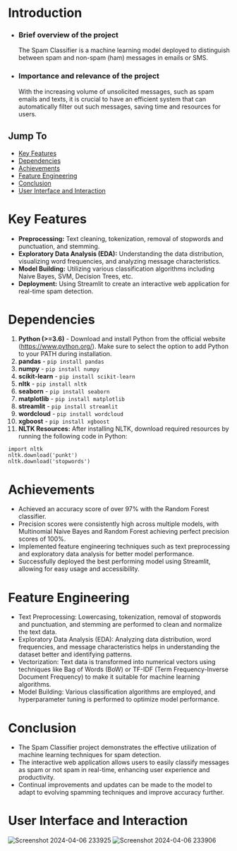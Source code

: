 # Introduction
+ ### Brief overview of the project
  The Spam Classifier is a machine learning model deployed to distinguish between spam and non-spam (ham) messages in emails or SMS.
+ ### Importance and relevance of the project
  With the increasing volume of unsolicited messages, such as spam emails and texts, it is crucial to have an efficient system that can automatically filter out such messages, saving time and resources for users.

## Jump To
+ [Key Features](#features)
+ [Dependencies](#dependencies)
+ [Achievements](#achievements)
+ [Feature Engineering](#feature_eng)
+ [Conclusion](#conclusion)
+ [User Interface and Interaction](#UI)


# Key Features<a name="features"></a>
+ **Preprocessing:** Text cleaning, tokenization, removal of stopwords and punctuation, and stemming.
+ **Exploratory Data Analysis (EDA):** Understanding the data distribution, visualizing word frequencies, and analyzing message characteristics.
+ **Model Building:** Utilizing various classification algorithms including Naive Bayes, SVM, Decision Trees, etc.
+ **Deployment:** Using Streamlit to create an interactive web application for real-time spam detection.

 
# Dependencies<a name="dependencies"></a>
1. **Python (>=3.6)** - Download and install Python from the official website (https://www.python.org/). Make sure to select the option to add Python to your PATH during installation.
2. **pandas** - `pip install pandas`
3. **numpy** - `pip install numpy`
4. **scikit-learn** - `pip install scikit-learn`
5. **nltk** - `pip install nltk`
6. **seaborn** - `pip install seaborn`
7. **matplotlib** - `pip install matplotlib`
8. **streamlit** - `pip install streamlit`
9. **wordcloud** - `pip install wordcloud`
10. **xgboost** - `pip install xgboost`
11. **NLTK Resources:** After installing NLTK, download required resources by running the following code in Python:
```
import nltk
nltk.download('punkt')
nltk.download('stopwords') 
```


# Achievements<a name="achievements"></a>
+ Achieved an accuracy score of over 97% with the Random Forest classifier.
+ Precision scores were consistently high across multiple models, with Multinomial Naive Bayes and Random Forest achieving perfect precision scores of 100%.
+ Implemented feature engineering techniques such as text preprocessing and exploratory data analysis for better model performance.
+ Successfully deployed the best performing model using Streamlit, allowing for easy usage and accessibility.


# Feature Engineering<a name="feature_eng"></a>
+ Text Preprocessing: Lowercasing, tokenization, removal of stopwords and punctuation, and stemming are performed to clean and normalize the text data.
+ Exploratory Data Analysis (EDA): Analyzing data distribution, word frequencies, and message characteristics helps in understanding the dataset better and identifying patterns.
+ Vectorization: Text data is transformed into numerical vectors using techniques like Bag of Words (BoW) or TF-IDF (Term Frequency-Inverse Document Frequency) to make it suitable for machine learning algorithms.
+ Model Building: Various classification algorithms are employed, and hyperparameter tuning is performed to optimize model performance.


# Conclusion<a name="conclusion"></a>
+ The Spam Classifier project demonstrates the effective utilization of machine learning techniques for spam detection.
+ The interactive web application allows users to easily classify messages as spam or not spam in real-time, enhancing user experience and productivity.
+ Continual improvements and updates can be made to the model to adapt to evolving spamming techniques and improve accuracy further.


# User Interface and Interaction<a name="UI"></a>
![Screenshot 2024-04-06 233925](https://github.com/CipJusCodin/Spam-Email-Classifier-ML/assets/112339466/434004e7-4eca-4833-8d76-fcf6c95da7d6)
![Screenshot 2024-04-06 233906](https://github.com/CipJusCodin/Spam-Email-Classifier-ML/assets/112339466/3d4c2c04-6d70-47dc-88dc-5736a2392ca8)


